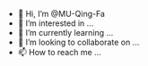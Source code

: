 - 👋 Hi, I’m @MU-Qing-Fa
- 👀 I’m interested in ...
- 🌱 I’m currently learning ...
- 💞️ I’m looking to collaborate on ...
- 📫 How to reach me ...

<!---
MU-Qing-Fa/MU-Qing-Fa is a ✨ special ✨ repository because its `README.md` (this file) appears on your GitHub profile.
You can click the Preview link to take a look at your changes.
--->
